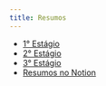 ```yaml
---
title: Resumos
---
```


- [1° Estágio](./resumo_parte_1.md)
- [2° Estágio](./resumo_parte_2.md)
- [3° Estágio](./resumo_parte_3.md)
- [Resumos no Notion](https://habitual-holiday-038.notion.site/PROGRAMA-O-CONCORRENTE-b071ae90570d4f18a6f2ffce5549fe0b)
